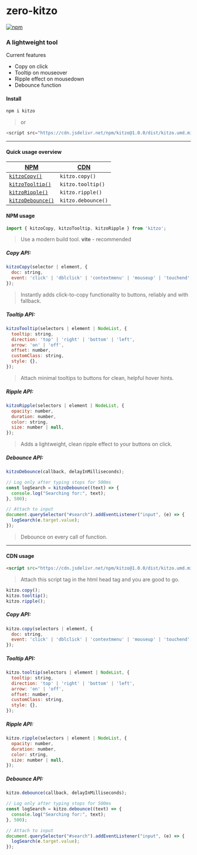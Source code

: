 # zero-kitzo

[![npm](https://img.shields.io/npm/v/kitzo)](https://www.npmjs.com/package/kitzo)

### A lightweight tool

Current features

- Copy on click
- Tooltip on mouseover
- Ripple effect on mousedown
- Debounce function

#### Install

```bash
npm i kitzo
```

> or

```javascript
<script src="https://cdn.jsdelivr.net/npm/kitzo@1.0.0/dist/kitzo.umd.min.js"></script>
```

---

#### Quick usage overview

| [NPM](#npm-usage)                | [CDN](#cdn-usage)  |
| -------------------------------- | ------------------ |
| [`kitzoCopy()`](#copy-api-1)     | `kitzo.copy()`     |
| [`kitzoTooltip()`](#tooltip-api) | `kitzo.tooltip()`  |
| [`kitzoRipple()`](#ripple-api)   | `kitzo.ripple()`   |
| [`kitzoDebounce()`](#debounce)   | `kitzo.debounce()` |

#### NPM usage

```javascript
import { kitzoCopy, kitzoTooltip, kitzoRipple } from 'kitzo';
```

> Use a modern build tool. **vite** - recommended

##### Copy API:

```javascript
kitzoCopy(selector | element, {
  doc: string,
  event: 'click' | 'dblclick' | 'contextmenu' | 'mouseup' | 'touchend',
});
```

> Instantly adds click-to-copy functionality to buttons, reliably and with fallback.

##### Tooltip API:

```javascript
kitzoTooltip(selectors | element | NodeList, {
  tooltip: string,
  direction: 'top' | 'right' | 'bottom' | 'left',
  arrow: 'on' | 'off',
  offset: number,
  customClass: string,
  style: {},
});
```

> Attach minimal tooltips to buttons for clean, helpful hover hints.

##### Ripple API:

```javascript
kitzoRipple(selectors | element | NodeList, {
  opacity: number,
  duration: number,
  color: string,
  size: number | null,
});
```

> Adds a lightweight, clean ripple effect to your buttons on click.

##### Debounce API:

```javascript
kitzoDebounce(callback, delayInMilliseconds);
```

```javascript
// Log only after typing stops for 500ms
const logSearch = kitzoDebounce((text) => {
  console.log("Searching for:", text);
}, 500);

// Attach to input
document.querySelector("#search").addEventListener("input", (e) => {
  logSearch(e.target.value);
});
```

> Debounce on every call of function.

---

#### CDN usage

```html
<script src="https://cdn.jsdelivr.net/npm/kitzo@1.0.0/dist/kitzo.umd.min.js"></script>
```

> Attach this script tag in the html head tag and you are good to go.

```javascript
kitzo.copy();
kitzo.tooltip();
kitzo.ripple();
```

##### Copy API:

```javascript
kitzo.copy(selectors | element, {
  doc: string,
  event: 'click' | 'dblclick' | 'contextmenu' | 'mouseup' | 'touchend',
});
```

##### Tooltip API:

```javascript
kitzo.tooltip(selectors | element | NodeList, {
  tooltip: string,
  direction: 'top' | 'right' | 'bottom' | 'left',
  arrow: 'on' | 'off',
  offset: number,
  customClass: string,
  style: {},
});
```

##### Ripple API:

```javascript
kitzo.ripple(selectors | element | NodeList, {
  opacity: number,
  duration: number,
  color: string,
  size: number | null,
});
```

##### Debounce API:

```javascript
kitzo.debounce(callback, delayInMilliseconds);
```
```javascript
// Log only after typing stops for 500ms
const logSearch = kitzo.debounce((text) => {
  console.log("Searching for:", text);
}, 500);

// Attach to input
document.querySelector("#search").addEventListener("input", (e) => {
  logSearch(e.target.value);
});
```